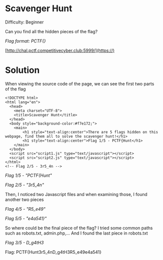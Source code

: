 
# **Scavenger Hunt**
Difficulty: Beginner 

Can you find all the hidden pieces of the flag?

*Flag format: PCTF{}*

[http://chal.pctf.competitivecyber.club:5999/](https://)

# Solution
When viewing the source code of the page, we can see the first two parts of the flag

```
<!DOCTYPE html>
<html lang="en">
  <head>
    <meta charset="UTF-8">
    <title>Scavenger Hunt</title>
  </head>
  <body style="background-color:#f7e172;">
    <main>
        <h1 style="text-align:center">There are 5 flags hidden on this webpage, find them all to solve the scavenger hunt!</h1> 
		<h1 style="text-align:center">Flag 1/5 - PCTF{Hunt</h1> 
    </main>
  </body>
  <script src="script1.js" type="text/javascript"></script> 
  <script src="script2.js" type="text/javascript"></script> 
</html>
<!-- Flag 2/5 - 3r5_4n -->
```

*Flag 1/5 - "PCTF{Hunt"*

*Flag 2/5 - "3r5_4n"*

Then, I noticed two Javascript files and when examining those, I found another two pieces

*Flag 4/5 - "R5_e49"*

*Flag 5/5 - "e4a541}"*

So where could be the final piece of the flag? I tried some common paths such as robots.txt, admin.php,... And I found the last piece in robots.txt

*Flag 3/5 - D_g4tH3*

Flag: PCTF{Hunt3r5_4nD_g4tH3R5_e49e4a541}
